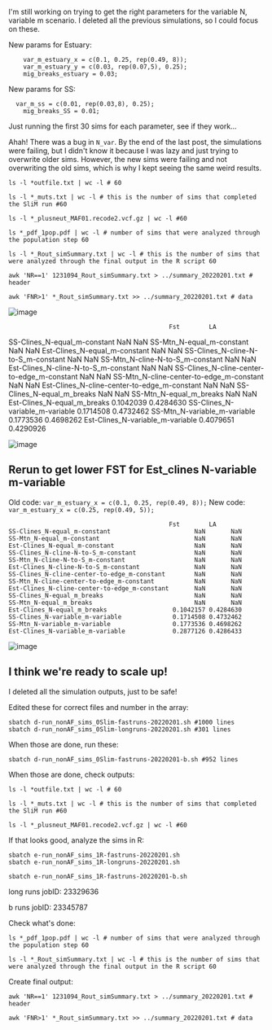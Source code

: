 
I'm still working on trying to get the right parameters for the variable N, variable m scenario.
I deleted all the previous simulations, so I could focus on these.

New params for Estuary:
```
	var_m_estuary_x = c(0.1, 0.25, rep(0.49, 8));
	var_m_estuary_y = c(0.03, rep(0.07,5), 0.25);
	mig_breaks_estuary = 0.03;
```

New params for SS:
```
  var_m_ss = c(0.01, rep(0.03,8), 0.25);
	mig_breaks_SS = 0.01;
```

Just running the first 30 sims for each parameter, see if they work...

Ahah! There was a bug in `N_var`. By the end of the last post, the simulations were failing, but I didn't know it because I was lazy and just trying to overwrite 
older sims. However, the new sims were failing and not overwriting the old sims, which is why I kept seeing the same weird results.

```
ls -l *outfile.txt | wc -l # 60

ls -l *_muts.txt | wc -l # this is the number of sims that completed the SliM run #60

ls -l *_plusneut_MAF01.recode2.vcf.gz | wc -l #60

ls *_pdf_1pop.pdf | wc -l # number of sims that were analyzed through the population step 60

ls -l *_Rout_simSummary.txt | wc -l # this is the number of sims that were analyzed through the final output in the R script 60

awk 'NR==1' 1231094_Rout_simSummary.txt > ../summary_20220201.txt # header

awk 'FNR>1' *_Rout_simSummary.txt >> ../summary_20220201.txt # data
```

![image](https://user-images.githubusercontent.com/6870125/154498620-91946d76-601a-4bfa-a817-b7e08ff12358.png)

                                                Fst        LA
SS-Clines_N-equal_m-constant                       NaN       NaN
SS-Mtn_N-equal_m-constant                          NaN       NaN
Est-Clines_N-equal_m-constant                      NaN       NaN
SS-Clines_N-cline-N-to-S_m-constant                NaN       NaN
SS-Mtn_N-cline-N-to-S_m-constant                   NaN       NaN
Est-Clines_N-cline-N-to-S_m-constant               NaN       NaN
SS-Clines_N-cline-center-to-edge_m-constant        NaN       NaN
SS-Mtn_N-cline-center-to-edge_m-constant           NaN       NaN
Est-Clines_N-cline-center-to-edge_m-constant       NaN       NaN
SS-Clines_N-equal_m_breaks                         NaN       NaN
SS-Mtn_N-equal_m_breaks                            NaN       NaN
Est-Clines_N-equal_m_breaks                  0.1042039 0.4284630
SS-Clines_N-variable_m-variable              0.1714508 0.4732462
SS-Mtn_N-variable_m-variable                 0.1773536 0.4698262
Est-Clines_N-variable_m-variable             0.4079651 0.4290926

![image](https://user-images.githubusercontent.com/6870125/154498948-d3c8ad48-322a-48d1-a289-98d33387d501.png)


## Rerun to get lower FST for Est_clines N-variable m-variable

Old code: `var_m_estuary_x = c(0.1, 0.25, rep(0.49, 8));`
New code: `var_m_estuary_x = c(0.25, rep(0.49, 5));`

```
                                            Fst        LA
SS-Clines_N-equal_m-constant                       NaN       NaN
SS-Mtn_N-equal_m-constant                          NaN       NaN
Est-Clines_N-equal_m-constant                      NaN       NaN
SS-Clines_N-cline-N-to-S_m-constant                NaN       NaN
SS-Mtn_N-cline-N-to-S_m-constant                   NaN       NaN
Est-Clines_N-cline-N-to-S_m-constant               NaN       NaN
SS-Clines_N-cline-center-to-edge_m-constant        NaN       NaN
SS-Mtn_N-cline-center-to-edge_m-constant           NaN       NaN
Est-Clines_N-cline-center-to-edge_m-constant       NaN       NaN
SS-Clines_N-equal_m_breaks                         NaN       NaN
SS-Mtn_N-equal_m_breaks                            NaN       NaN
Est-Clines_N-equal_m_breaks                  0.1042157 0.4284630
SS-Clines_N-variable_m-variable              0.1714508 0.4732462
SS-Mtn_N-variable_m-variable                 0.1773536 0.4698262
Est-Clines_N-variable_m-variable             0.2877126 0.4286433
```

![image](https://user-images.githubusercontent.com/6870125/154659249-31f16613-f23c-4841-8799-794b6949e2fd.png)


## I think we're ready to scale up!

I deleted all the simulation outputs, just to be safe!

Edited these for correct files and number in the array:
```
sbatch d-run_nonAF_sims_0Slim-fastruns-20220201.sh #1000 lines
sbatch d-run_nonAF_sims_0Slim-longruns-20220201.sh #301 lines
```

When those are done, run these:
```
sbatch d-run_nonAF_sims_0Slim-fastruns-20220201-b.sh #952 lines
```

When those are done, check outputs:
```
ls -l *outfile.txt | wc -l # 60

ls -l *_muts.txt | wc -l # this is the number of sims that completed the SliM run #60

ls -l *_plusneut_MAF01.recode2.vcf.gz | wc -l #60
```

If that looks good, analyze the sims in R:
```
sbatch e-run_nonAF_sims_1R-fastruns-20220201.sh
sbatch e-run_nonAF_sims_1R-longruns-20220201.sh
```

```
sbatch e-run_nonAF_sims_1R-fastruns-20220201-b.sh
```

long runs jobID: 23329636

b runs jobID: 23345787

Check what's done: 
```
ls *_pdf_1pop.pdf | wc -l # number of sims that were analyzed through the population step 60

ls -l *_Rout_simSummary.txt | wc -l # this is the number of sims that were analyzed through the final output in the R script 60
```

Create final output:
```
awk 'NR==1' 1231094_Rout_simSummary.txt > ../summary_20220201.txt # header

awk 'FNR>1' *_Rout_simSummary.txt >> ../summary_20220201.txt # data
```
